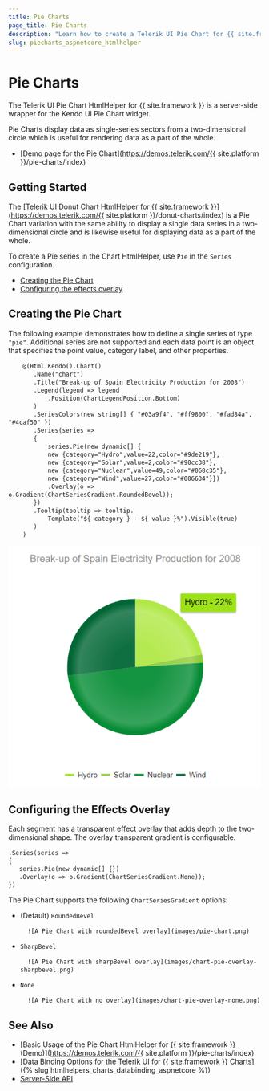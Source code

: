 ```yaml
---
title: Pie Charts
page_title: Pie Charts
description: "Learn how to create a Telerik UI Pie Chart for {{ site.framework }} and specify its point value, category label, and other properties."
slug: piecharts_aspnetcore_htmlhelper
---
```


# Pie Charts

The Telerik UI Pie Chart HtmlHelper for {{ site.framework }} is a server-side wrapper for the Kendo UI Pie Chart widget.

Pie Charts display data as single-series sectors from a two-dimensional circle which is useful for rendering data as a part of the whole.

* [Demo page for the Pie Chart](https://demos.telerik.com/{{ site.platform }}/pie-charts/index)

## Getting Started

The [Telerik UI Donut Chart HtmlHelper for {{ site.framework }}](https://demos.telerik.com/{{ site.platform }}/donut-charts/index) is a Pie Chart variation with the same ability to display a single data series in a two-dimensional circle and is likewise useful for displaying data as a part of the whole.

To create a Pie series in the Chart HtmlHelper, use `Pie` in the `Series` configuration.

* [Creating the Pie Chart](#creating-the-pie-chart)
* [Configuring the effects overlay](#configuring-the-effects-overlay)

## Creating the Pie Chart

The following example demonstrates how to define a single series of type `"pie"`. Additional series are not supported and each data point is an object that specifies the point value, category label, and other properties.

        @(Html.Kendo().Chart()
           .Name("chart")
           .Title("Break-up of Spain Electricity Production for 2008")
           .Legend(legend => legend
               .Position(ChartLegendPosition.Bottom)
           )
           .SeriesColors(new string[] { "#03a9f4", "#ff9800", "#fad84a", "#4caf50" })
           .Series(series =>
           {
               series.Pie(new dynamic[] {
               new {category="Hydro",value=22,color="#9de219"},
               new {category="Solar",value=2,color="#90cc38"},
               new {category="Nuclear",value=49,color="#068c35"},
               new {category="Wind",value=27,color="#006634"}})
               .Overlay(o => o.Gradient(ChartSeriesGradient.RoundedBevel));
           })
           .Tooltip(tooltip => tooltip.
               Template("${ category } - ${ value }%").Visible(true)
           )
        )

![A sample Pie Chart](images/pie-chart.png)

## Configuring the Effects Overlay

Each segment has a transparent effect overlay that adds depth to the two-dimensional shape. The overlay transparent gradient is configurable.

    .Series(series =>
    {
       series.Pie(new dynamic[] {})
       .Overlay(o => o.Gradient(ChartSeriesGradient.None));
    })

The Pie Chart supports the following `ChartSeriesGradient` options:

* (Default) `RoundedBevel`

        ![A Pie Chart with roundedBevel overlay](images/pie-chart.png)

* `SharpBevel`

        ![A Pie Chart with sharpBevel overlay](images/chart-pie-overlay-sharpbevel.png)

* `None`

        ![A Pie Chart with no overlay](images/chart-pie-overlay-none.png)

## See Also

* [Basic Usage of the Pie Chart HtmlHelper for {{ site.framework }} (Demo)](https://demos.telerik.com/{{ site.platform }}/pie-charts/index)
* [Data Binding Options for the Telerik UI for {{ site.framework }} Charts]({% slug htmlhelpers_charts_databinding_aspnetcore %})
* [Server-Side API](/api/chart)

